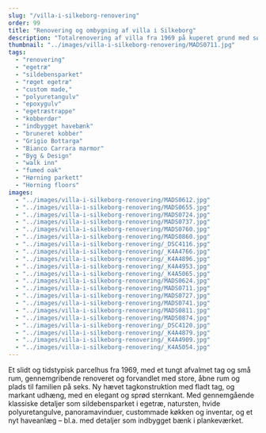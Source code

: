 ```yaml
---
slug: "/villa-i-silkeborg-renovering"
order: 99
title: "Renovering og ombygning af villa i Silkeborg"
description: "Totalrenovering af villa fra 1969 på kuperet grund med søudsigt"
thumbnail: "../images/villa-i-silkeborg-renovering/MADS0711.jpg"
tags:
  - "renovering"
  - "egetræ"
  - "sildebensparket"
  - "røget egetræ"
  - "custom made,"
  - "polyuretangulv"
  - "epoxygulv"
  - "egetræstrappe"
  - "kobberdør"
  - "indbygget havebænk"
  - "bruneret kobber"
  - "Grigio Bottarga"
  - "Bianco Carrara marmor"
  - "Byg & Design"
  - "walk inn"
  - "fumed oak"
  - "Hørning parkett"
  - "Horning floors"
images:
  - "../images/villa-i-silkeborg-renovering/MADS0612.jpg"
  - "../images/villa-i-silkeborg-renovering/MADS0655.jpg"
  - "../images/villa-i-silkeborg-renovering/MADS0724.jpg"
  - "../images/villa-i-silkeborg-renovering/MADS0737.jpg"
  - "../images/villa-i-silkeborg-renovering/MADS0760.jpg"
  - "../images/villa-i-silkeborg-renovering/MADS0860.jpg"
  - "../images/villa-i-silkeborg-renovering/_DSC4116.jpg"
  - "../images/villa-i-silkeborg-renovering/_K4A4766.jpg"
  - "../images/villa-i-silkeborg-renovering/_K4A4896.jpg"
  - "../images/villa-i-silkeborg-renovering/_K4A4953.jpg"
  - "../images/villa-i-silkeborg-renovering/_K4A5065.jpg"
  - "../images/villa-i-silkeborg-renovering/MADS0624.jpg"
  - "../images/villa-i-silkeborg-renovering/MADS0711.jpg"
  - "../images/villa-i-silkeborg-renovering/MADS0727.jpg"
  - "../images/villa-i-silkeborg-renovering/MADS0741.jpg"
  - "../images/villa-i-silkeborg-renovering/MADS0811.jpg"
  - "../images/villa-i-silkeborg-renovering/MADS0874.jpg"
  - "../images/villa-i-silkeborg-renovering/_DSC4120.jpg"
  - "../images/villa-i-silkeborg-renovering/_K4A4879.jpg"
  - "../images/villa-i-silkeborg-renovering/_K4A4909.jpg"
  - "../images/villa-i-silkeborg-renovering/_K4A5054.jpg"
---
```


Et slidt og tidstypisk parcelhus fra 1969, med et tungt afvalmet tag og små rum, gennemgribende renoveret og forvandlet med store, åbne rum og plads til familien på seks. Ny hævet tagkonstruktion med fladt tag, og markant udhæng, med en elegant og sprød sternkant. Med gennemgående klassiske detaljer som sildebensparket i egetræ, natursten, hvide polyuretangulve, panoramavinduer, custommade køkken og inventar, og et nyt haveanlæg – bl.a. med detaljer som indbygget bænk i plankeværket.
